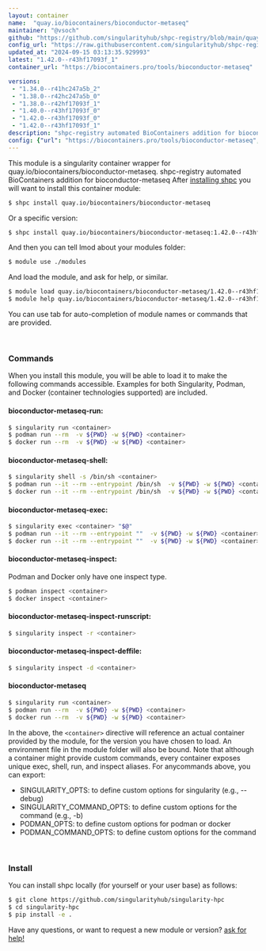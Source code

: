 ```yaml
---
layout: container
name:  "quay.io/biocontainers/bioconductor-metaseq"
maintainer: "@vsoch"
github: "https://github.com/singularityhub/shpc-registry/blob/main/quay.io/biocontainers/bioconductor-metaseq/container.yaml"
config_url: "https://raw.githubusercontent.com/singularityhub/shpc-registry/main/quay.io/biocontainers/bioconductor-metaseq/container.yaml"
updated_at: "2024-09-15 03:13:35.929993"
latest: "1.42.0--r43hf17093f_1"
container_url: "https://biocontainers.pro/tools/bioconductor-metaseq"

versions:
 - "1.34.0--r41hc247a5b_2"
 - "1.38.0--r42hc247a5b_0"
 - "1.38.0--r42hf17093f_1"
 - "1.40.0--r43hf17093f_0"
 - "1.42.0--r43hf17093f_0"
 - "1.42.0--r43hf17093f_1"
description: "shpc-registry automated BioContainers addition for bioconductor-metaseq"
config: {"url": "https://biocontainers.pro/tools/bioconductor-metaseq", "maintainer": "@vsoch", "description": "shpc-registry automated BioContainers addition for bioconductor-metaseq", "latest": {"1.42.0--r43hf17093f_1": "sha256:254cd7ea959f0f62bef775d95a3901120fe2009fe0d611493606bc2178f1b05b"}, "tags": {"1.34.0--r41hc247a5b_2": "sha256:0d2003b258093e7989c6c350a28a1b500c3129ac1e94d27b1dae5e97f8807af0", "1.38.0--r42hc247a5b_0": "sha256:b98d8b751d98885fee17468dc843ce0f201775ff20ec02242c008c74d040fe63", "1.38.0--r42hf17093f_1": "sha256:f23c154b947ccfa567d6a0d561451f384e146d1579914cd706fadf533f856949", "1.40.0--r43hf17093f_0": "sha256:dcd6b2afd685757d0e17855d824f1a9d21f97e8b0ec54ab89fa81d7c20ee70f8", "1.42.0--r43hf17093f_0": "sha256:69671f714e3668ab7e564db68ba2e19b50f703eeb6d7d7f6a76ed6768a034d45", "1.42.0--r43hf17093f_1": "sha256:254cd7ea959f0f62bef775d95a3901120fe2009fe0d611493606bc2178f1b05b"}, "docker": "quay.io/biocontainers/bioconductor-metaseq"}
---
```


This module is a singularity container wrapper for quay.io/biocontainers/bioconductor-metaseq.
shpc-registry automated BioContainers addition for bioconductor-metaseq
After [installing shpc](#install) you will want to install this container module:


```bash
$ shpc install quay.io/biocontainers/bioconductor-metaseq
```

Or a specific version:

```bash
$ shpc install quay.io/biocontainers/bioconductor-metaseq:1.42.0--r43hf17093f_1
```

And then you can tell lmod about your modules folder:

```bash
$ module use ./modules
```

And load the module, and ask for help, or similar.

```bash
$ module load quay.io/biocontainers/bioconductor-metaseq/1.42.0--r43hf17093f_1
$ module help quay.io/biocontainers/bioconductor-metaseq/1.42.0--r43hf17093f_1
```

You can use tab for auto-completion of module names or commands that are provided.

<br>

### Commands

When you install this module, you will be able to load it to make the following commands accessible.
Examples for both Singularity, Podman, and Docker (container technologies supported) are included.

#### bioconductor-metaseq-run:

```bash
$ singularity run <container>
$ podman run --rm  -v ${PWD} -w ${PWD} <container>
$ docker run --rm  -v ${PWD} -w ${PWD} <container>
```

#### bioconductor-metaseq-shell:

```bash
$ singularity shell -s /bin/sh <container>
$ podman run --it --rm --entrypoint /bin/sh  -v ${PWD} -w ${PWD} <container>
$ docker run --it --rm --entrypoint /bin/sh  -v ${PWD} -w ${PWD} <container>
```

#### bioconductor-metaseq-exec:

```bash
$ singularity exec <container> "$@"
$ podman run --it --rm --entrypoint ""  -v ${PWD} -w ${PWD} <container> "$@"
$ docker run --it --rm --entrypoint ""  -v ${PWD} -w ${PWD} <container> "$@"
```

#### bioconductor-metaseq-inspect:

Podman and Docker only have one inspect type.

```bash
$ podman inspect <container>
$ docker inspect <container>
```

#### bioconductor-metaseq-inspect-runscript:

```bash
$ singularity inspect -r <container>
```

#### bioconductor-metaseq-inspect-deffile:

```bash
$ singularity inspect -d <container>
```



#### bioconductor-metaseq

```bash
$ singularity run <container>
$ podman run --rm  -v ${PWD} -w ${PWD} <container>
$ docker run --rm  -v ${PWD} -w ${PWD} <container>
```


In the above, the `<container>` directive will reference an actual container provided
by the module, for the version you have chosen to load. An environment file in the
module folder will also be bound. Note that although a container
might provide custom commands, every container exposes unique exec, shell, run, and
inspect aliases. For anycommands above, you can export:

 - SINGULARITY_OPTS: to define custom options for singularity (e.g., --debug)
 - SINGULARITY_COMMAND_OPTS: to define custom options for the command (e.g., -b)
 - PODMAN_OPTS: to define custom options for podman or docker
 - PODMAN_COMMAND_OPTS: to define custom options for the command

<br>

### Install

You can install shpc locally (for yourself or your user base) as follows:

```bash
$ git clone https://github.com/singularityhub/singularity-hpc
$ cd singularity-hpc
$ pip install -e .
```

Have any questions, or want to request a new module or version? [ask for help!](https://github.com/singularityhub/singularity-hpc/issues)